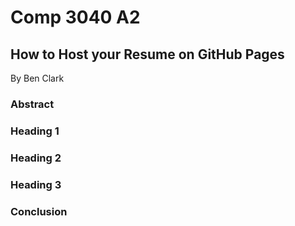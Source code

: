 # Comp 3040 A2
## How to Host your Resume on GitHub Pages
By Ben Clark

### Abstract

### Heading 1

### Heading 2

### Heading 3

### Conclusion


